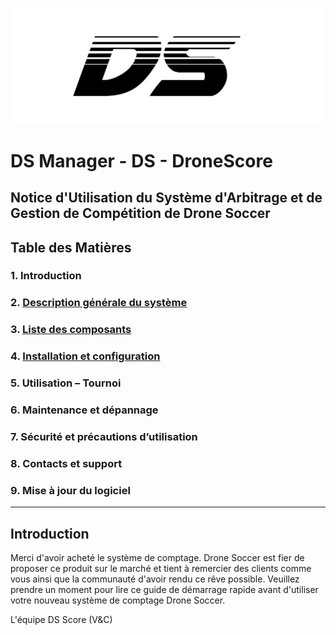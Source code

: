 ![Logo](images/DS.png)
# DS Manager - DS - DroneScore

## Notice d'Utilisation du Système d'Arbitrage et de Gestion de Compétition de Drone Soccer

## Table des Matières

### 1. Introduction 
### 2. [Description générale du système](description.md) 
### 3. [Liste des composants](composants.md)  
### 4. [Installation et configuration](installe.md)   
### 5. Utilisation – Tournoi 
### 6. Maintenance et dépannage
### 7. Sécurité et précautions d’utilisation 
### 8. Contacts et support 
### 9. Mise à jour du logiciel  

---

## Introduction

Merci d'avoir acheté le système de comptage. Drone Soccer est fier de proposer ce produit sur le marché et tient à remercier des clients comme vous ainsi que la communauté d'avoir rendu ce rêve possible.
Veuillez prendre un moment pour lire ce guide de démarrage rapide avant d'utiliser votre nouveau système de comptage Drone Soccer.

L'équipe DS Score (V&C)
